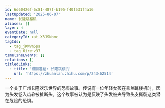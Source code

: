 ```yaml
---
id: 6d60426f-6c81-487f-b195-f40f531f4a16
lastUpdated: '2025-06-07'
name: 长隆跳楼机
aliases: []
layer: 4
eventDate: null
categoryId: cat_X3JSNomc
tagIds:
  - tag_jKWvm6pa
  - tag_6irejv37
timelineEvents: []
relations: []
titledLinks:
  - title: '相關連結: 长隆跳楼机'
    url: 'https://zhuanlan.zhihu.com/p/243462514'
---
```

一个关于广州长隆欢乐世界的恐怖故事。传说有一位年轻女孩在乘坐跳楼机时，因为头发卷入齿轮被扯断头。这个故事被认为是反映了头发被夹导致头皮撕裂这类潜在危险的恐惧。
